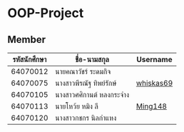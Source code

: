 # OOP-Project
## Member
|รหัสนักศึกษา|ชื่อ-นามสกุล|Username|
|---|---|---|
|64070012|นายคณาวัชร์ ระดมกิจ||
|64070075|นางสาวพีรณัฐ ทิพย์รักษ์|[whiskas69](https://github.com/whiskas69)|
|64070105|นางสาวศศิกานต์ หลงกระจ่าง||
|64070113|นายโหว้ย หมิง ลี|[Ming148](https://github.com/Ming148)|
|64070120|นางสาวกชกร นิลกำแหง||
